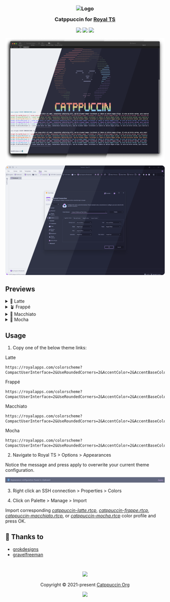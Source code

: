 <h3 align="center">
	<img src="https://raw.githubusercontent.com/catppuccin/catppuccin/main/assets/logos/exports/1544x1544_circle.png" width="100" alt="Logo"/><br/>
	<img src="https://raw.githubusercontent.com/catppuccin/catppuccin/main/assets/misc/transparent.png" height="30" width="0px"/>
	Catppuccin for <a href="https://www.royalapps.com/ts/win/features">Royal TS</a>
	<img src="https://raw.githubusercontent.com/catppuccin/catppuccin/main/assets/misc/transparent.png" height="30" width="0px"/>
</h3>

<p align="center">
	<a href="https://github.com/gravelfreeman/royalts-catppuccin/stargazers"><img src="https://img.shields.io/github/stars/gravelfreeman/royalts-catppuccin?colorA=363a4f&colorB=b7bdf8&style=for-the-badge"></a>
	<a href="https://github.com/gravelfreeman/royalts-catppuccin/issues"><img src="https://img.shields.io/github/issues/gravelfreeman/royalts-catppuccin?colorA=363a4f&colorB=f5a97f&style=for-the-badge"></a>
	<a href="https://github.com/gravelfreeman/royalts-catppuccin/contributors"><img src="https://img.shields.io/github/contributors/gravelfreeman/royalts-catppuccin?colorA=363a4f&colorB=a6da95&style=for-the-badge"></a>
</p>

<p align="center">
	<img src="./assets/preview_terminal.webp" />
</p>

<p align="center">
	<img src="./assets/preview_interface.webp" />
</p>

## Previews

<details>
<summary>🌻 Latte</summary>
	<img src="./assets/latte.webp" />
</details>
<details>
<summary>🪴 Frappé</summary>
	<img src="./assets/frappe.webp" />
</details>
<details>
<summary>🌺 Macchiato</summary>
	<img src="./assets/macchiato.webp" />	
</details>
<details>
<summary>🌿 Mocha</summary>
	<img src="./assets/mocha.webp" />
</details>

## Usage

1. Copy one of the below theme links:

Latte
```
https://royalapps.com/colorscheme?CompactUserInterface=2&UseRoundedCorners=2&AccentColor=2&AccentBaseColor=8839EF&BackgroundP200=E6E9EF&BackgroundP100=EFF1F5&Background0=EFF1F5&BackgroundM100=BCC0CC&BackgroundM200=CCD0DA&Foreground100=4C4F69&Foreground50=8C8FA1&Foreground25=9CA0B0&EditBackground0=E6E9EF&EditBackgroundM50=BCC0CC&EditBackgroundM100=CCD0DA&EditBackgroundM200=BCC0CC&EditBackgroundM300=ACB0BE&EditForeground100=4C4F69&EditForeground50=8C8FA1&EditForeground25=9CA0B0&Line100=ACB0BE&Line50=BCC0CC&Line25=ACB0BE&LineGradient100C1=EFF1F5&LineGradient100C2=9CA0B0&LineGradient50C1=EFF1F5&LineGradient50C2=CCD0DA&PrimaryBackgroundP100=BCC0CC&PrimaryBackground0=8839EF&PrimaryBackgroundM100=8839EF&PrimaryBackgroundM200=8839EF&PrimaryForeground100=EFF1F5&PrimaryForeground25=EFF1F5&SecondaryBackground0=DCE0E8&SecondaryBackgroundM100=E6E9EF&SecondaryBackgroundM200=CCD0DA&SecondaryForeground100=4C4F69&SecondaryForeground25=8C8FA1&Red=4C4F69&Green=4C4F69&Blue=8839EF&Yellow=4C4F69&Black=4C4F69&White=E6E9EF&Gray=4C4F69
```

Frappé
```
https://royalapps.com/colorscheme?CompactUserInterface=2&UseRoundedCorners=2&AccentColor=2&AccentBaseColor=CA9EE6&BackgroundP200=232634&BackgroundP100=292C3C&Background0=303446&BackgroundM100=414559&BackgroundM200=51576D&Foreground100=C6D0F5&Foreground50=838BA7&Foreground25=737994&EditBackground0=232634&EditBackgroundM50=414559&EditBackgroundM100=51576D&EditBackgroundM200=414559&EditBackgroundM300=626880&EditForeground100=C6D0F5&EditForeground50=838BA7&EditForeground25=737994&Line100=626880&Line50=414559&Line25=626880&LineGradient100C1=303446&LineGradient100C2=737994&LineGradient50C1=303446&LineGradient50C2=51576D&PrimaryBackgroundP100=414559&PrimaryBackground0=CA9EE6&PrimaryBackgroundM100=CA9EE6&PrimaryBackgroundM200=CA9EE6&PrimaryForeground100=303446&PrimaryForeground25=303446&SecondaryBackground0=232634&SecondaryBackgroundM100=232634&SecondaryBackgroundM200=51576D&SecondaryForeground100=C6D0F5&SecondaryForeground25=838BA7&Red=C6D0F5&Green=C6D0F5&Blue=CA9EE6&Yellow=C6D0F5&Black=C6D0F5&White=232634&Gray=C6D0F5
```

Macchiato
```
https://royalapps.com/colorscheme?CompactUserInterface=2&UseRoundedCorners=2&AccentColor=2&AccentBaseColor=C6A0F6&BackgroundP200=181926&BackgroundP100=1E2030&Background0=24273A&BackgroundM100=363A4F&BackgroundM200=494D64&Foreground100=CAD3F5&Foreground50=8087A2&Foreground25=6E738D&EditBackground0=181926&EditBackgroundM50=363A4F&EditBackgroundM100=494D64&EditBackgroundM200=363A4F&EditBackgroundM300=5B6078&EditForeground100=CAD3F5&EditForeground50=8087A2&EditForeground25=6E738D&Line100=5B6078&Line50=363A4F&Line25=5B6078&LineGradient100C1=24273A&LineGradient100C2=6E738D&LineGradient50C1=24273A&LineGradient50C2=494D64&PrimaryBackgroundP100=363A4F&PrimaryBackground0=C6A0F6&PrimaryBackgroundM100=C6A0F6&PrimaryBackgroundM200=C6A0F6&PrimaryForeground100=24273A&PrimaryForeground25=24273A&SecondaryBackground0=181926&SecondaryBackgroundM100=181926&SecondaryBackgroundM200=494D64&SecondaryForeground100=CAD3F5&SecondaryForeground25=8087A2&Red=CAD3F5&Green=CAD3F5&Blue=C6A0F6&Yellow=CAD3F5&Black=CAD3F5&White=181926&Gray=CAD3F5
```

Mocha
```
https://royalapps.com/colorscheme?CompactUserInterface=2&UseRoundedCorners=2&AccentColor=2&AccentBaseColor=CBA6F7&BackgroundP200=11111B&BackgroundP100=181825&Background0=1E1E2E&BackgroundM100=313244&BackgroundM200=45475A&Foreground100=CDD6F4&Foreground50=A6ADC8&Foreground25=9399B2&EditBackground0=11111B&EditBackgroundM50=313244&EditBackgroundM100=45475A&EditBackgroundM200=313244&EditBackgroundM300=6C7086&EditForeground100=CDD6F4&EditForeground50=A6ADC8&EditForeground25=9399B2&Line100=6C7086&Line50=313244&Line25=6C7086&LineGradient100C1=1E1E2E&LineGradient100C2=9399B2&LineGradient50C1=1E1E2E&LineGradient50C2=45475A&PrimaryBackgroundP100=313244&PrimaryBackground0=CBA6F7&PrimaryBackgroundM100=CBA6F7&PrimaryBackgroundM200=CBA6F7&PrimaryForeground100=1E1E2E&PrimaryForeground25=1E1E2E&SecondaryBackground0=11111B&SecondaryBackgroundM100=11111B&SecondaryBackgroundM200=45475A&SecondaryForeground100=CDD6F4&SecondaryForeground25=A6ADC8&Red=CDD6F4&Green=CDD6F4&Blue=CBA6F7&Yellow=CDD6F4&Black=CDD6F4&White=11111B&Gray=CDD6F4
```

2. Navigate to Royal TS > Options > Appearances

Notice the message and press apply to overwrite your current theme configuration.

![image](assets/tooltip.webp)

3. Right click an SSH connection > Properties > Colors

4. Click on Palette > Manage > Import

Import corresponding *[catppuccin-latte.rtcp](/assets/catppuccin-latte.rtcp)*, *[catppuccin-frappe.rtcp](/assets/catppuccin-frappe.rtcp)*, *[catppuccin-macchiato.rtcp](/assets/catppuccin-macchiato.rtcp)*, or *[catppuccin-mocha.rtcp](/assets/catppuccin-mocha.rtcp)* color profile and press OK.

## 💝 Thanks to

- [grokdesigns](https://github.com/grokdesigns)
- [gravelfreeman](https://github.com/gravelfreeman)

&nbsp;

<p align="center">
	<img src="https://raw.githubusercontent.com/catppuccin/catppuccin/main/assets/footers/gray0_ctp_on_line.svg?sanitize=true" />
</p>

<p align="center">
	Copyright &copy; 2021-present <a href="https://github.com/catppuccin" target="_blank">Catppuccin Org</a>
</p>

<p align="center">
	<a href="https://github.com/catppuccin/catppuccin/blob/main/LICENSE"><img src="https://img.shields.io/static/v1.svg?style=for-the-badge&label=License&message=MIT&logoColor=d9e0ee&colorA=363a4f&colorB=b7bdf8"/></a>
</p>